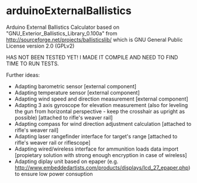 arduinoExternalBallistics
=========================

Arduino External Ballistics Calculator based on "GNU_Exterior_Ballistics_Library_0.100a" from http://sourceforge.net/projects/ballisticslib/ which is GNU General Public License version 2.0 (GPLv2)


HAS NOT BEEN TESTED YET! I MADE IT COMPILE AND NEED TO FIND TIME TO RUN TESTS.

Further ideas:
- Adapting barometric sensor [external component]
- Adapting temperature sensor [external component]
- Adapting wind speed and direction measurement [external component]
- Adapting 3 axis gyroscope for elevation measurement (also for leveling the gun from horizontal perspective - keep the crosshair as upright as possible) [attached to rifle's weaver rail]
- Adapting compass for wind direction adjustment calculation [attached to rifle's weaver rail]
- Adapting laser rangefinder interface for target's range [attached to rifle's weaver rail or riflescope]
- Adapting wired/wireless interface for ammunition loads data import [propietary solution with strong enough encryption in case of wireless]
- Adapting diplay unit based on epaper (e.g. http://www.embeddedartists.com/products/displays/lcd_27_epaper.php) to ensure low power consuption
